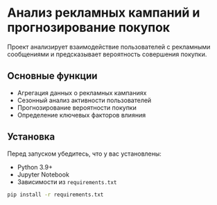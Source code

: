 # Анализ рекламных кампаний и прогнозирование покупок

Проект анализирует взаимодействие пользователей с рекламными сообщениями и предсказывает вероятность совершения покупки.

## Основные функции

- Агрегация данных о рекламных кампаниях
- Сезонный анализ активности пользователей
- Прогнозирование вероятности покупки
- Определение ключевых факторов влияния

## Установка

Перед запуском убедитесь, что у вас установлены:

- Python 3.9+
- Jupyter Notebook
- Зависимости из `requirements.txt`

```bash
pip install -r requirements.txt